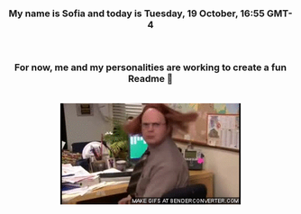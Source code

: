 


<div align="center">
<h3 >My name is Sofia and today is Tuesday, 19 October, 16:55 GMT-4</h3><br>
<h3 >For now, me and my personalities are working to create a fun Readme 👋
</h3><br>
<img src='img/dwight.gif' alt='working...'/>
</div>
